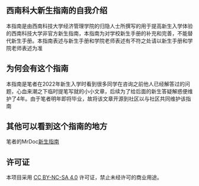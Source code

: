 ## 西南科大新生指南的自我介绍
本指南是由西南科技大学经济管理学院的归隐人士所撰写的用于提高新生入学体验的西南科技大学非官方新生指南，本指南为对学校新生手册的补充和完善，不能替代新生手册。本指南表述与新生手册和学院老师表述有不符之处请以新生手册和学院老师表述为准
## 为何会有这个指南
本指南是笔者在2022年新生入学时看到很多同学在咨询之前他人已经解答过的问题，心血来潮之下临时提笔写就的小小文章，后续为了给后面的新生答疑解惑便维护了4年。由于笔者明年即将毕业，故将该文章开源到社区以与社区共同维护该指南
## 其他可以看到这个指南的地方
笔者的MrDoc[新生指南](https://www.gyrs.xyz "新生指南的国内镜像")
## 许可证
本项目采用 [CC BY-NC-SA 4.0](LICENSE) 许可证，禁止未经许可的商业用途。
